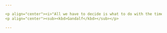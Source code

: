```yaml
---

<p align="center"><i>"All we have to decide is what to do with the time that is given us."</i></p>
<p align="center"><sub><kbd>Gandalf</kbd></sub></p>

---
```

